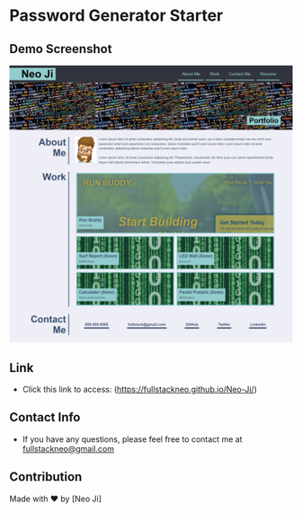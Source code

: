 # Password Generator Starter

## Demo Screenshot

![image](https://github.com/fullstackneo/Neo-Ji/blob/main/screenshots/screenshot.png)

## Link

- Click this link to access: (https://fullstackneo.github.io/Neo-Ji/)

## Contact Info

- If you have any questions, please feel free to contact me at fullstackneo@gmail.com

## Contribution

Made with ❤️ by [Neo Ji]
